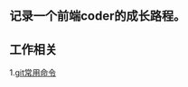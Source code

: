 ## 记录一个前端coder的成长路程。

## 工作相关
1.[git常用命令](https://github.com/xiaomigup/xiaomigup.github.io/issues/1)

